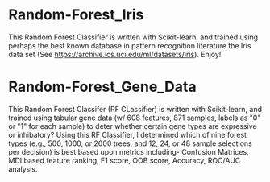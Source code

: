 # Random-Forest_Iris
This Random Forest Classifier is written with Scikit-learn, and trained using perhaps the best known database in pattern 
recognition literature the Iris data set (See https://archive.ics.uci.edu/ml/datasets/iris). Enjoy! 
# Random-Forest_Gene_Data
This Random Forest Classifer (RF CLassifier) is written with Scikit-learn, and trained using tabular gene data (w/ 608 features, 871 samples, labels as "0" or "1" for each sample) to deter whether certain gene types are expressive or inhibatory?  Using this RF Classifier, I determined which of nine forest types (e.g., 500, 1000, or 2000 trees, and 12, 24, or 48 sample selections per decision) is best based upon metrics including- Confusion Matrices, MDI based feature ranking, F1 score, OOB score, Accuracy, ROC/AUC analysis. 
